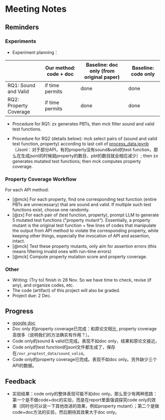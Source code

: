 # Meeting Notes

## Reminders

### Experiments

- Experiment planning：

|  | Our method: code + doc | Baseline: doc only (from original paper) | Baseline: code only |
| ----------- | ----------- | ----------- | ----------- |
| RQ1: Sound and Valid | if time permits | done | done |
| RQ2: Property Coverage | if time permits | done | done |

- Procedure for RQ1: zx generates PBTs, then mck filter sound and valid test functions.

- Procedure for RQ2 (details below): mck select pairs of (sound and valid test function, property) according to last cell of [process_data.ipynb](our_proptest_data/process_data.ipynb) （Jsonl：对于部分API，有的property没有sound&valid的test function，那么在生成jsonl的时候就property的数目、pbt的数目就会相应减少）; then zx generates mutated test functions; then mck computes property coverage.

### Property Coverage Workflow

For each API method: 

- [@mck] For each property, find one corresponding test function (entire PBTs are unnecessary) that are sound and valid. If multiple such test functions exist, choose one randomly.
- [@zx] For each pair of (test function, property), prompt LLM to generate 5 mutated test functions ("property mutant"). Essentially, a property mutant is the original test function + few lines of codes that manipulate the output from API method to violate the corresponding property, while keeping other things, especially the invocation of API and assertion, intact.
- [@mck] Test these property mutants, only aim for assertion errors (this means filtering invalid ones with run-time errors)
- [@mck] Compute property mutation score and property coverage.

### Other

- Writing: (Try to) finish in 28 Nov. So we have time to check, revise (if any), and organize codes, etc.
- The code (artifact) of this project will also be graded.
- Project due: 2 Dec.

## Progress

- [google doc](https://docs.google.com/spreadsheets/d/1ho1ij9dSY98MuzCt7yKXHBuz76prcS5Z1I_kI3RQznE/edit?gid=2025599766#gid=2025599766)
- Doc only 的property coverage已完成：和原论文相比, property coverage高很多（说明我们的方法确实有作用？）。
- Code only的sound & valid已完成。表现不如doc only，结果和原论文接近。
- Code only的test function的jsonl文件都生成了，保存在`/our_proptest_data/sound_valid`。
- Code only的property coverage已完成。表现不如doc only。另外缺少三个API的数据。

## Feedback 

- 实验结果：code only的整体表现可能不如doc only。那么至少有两种思路：第一个是不做code+doc的实验，而是在report里面强调探究code only的效果（同时也可以说一下其他改进的效果，例如property mutant）；第二个是做code+doc方法的实验，然后期待其效果大于doc only。